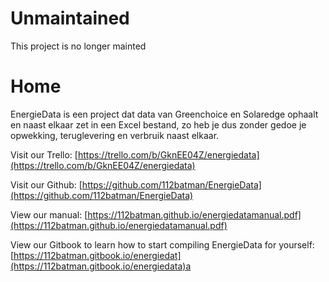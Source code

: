# Unmaintained
This project is no longer mainted

# Home

EnergieData is een project dat data van Greenchoice en Solaredge ophaalt en naast elkaar zet in een Excel bestand, zo heb je dus zonder gedoe je opwekking, teruglevering en verbruik naast elkaar.



Visit our Trello: [https://trello.com/b/GknEE04Z/energiedata](https://trello.com/b/GknEE04Z/energiedata)

Visit our Github: [https://github.com/112batman/EnergieData](https://github.com/112batman/EnergieData)

View our manual: [https://112batman.github.io/energiedatamanual.pdf](https://112batman.github.io/energiedatamanual.pdf)

View our Gitbook to learn how to start compiling EnergieData for yourself: [https://112batman.gitbook.io/energiedat](https://112batman.gitbook.io/energiedata)a


